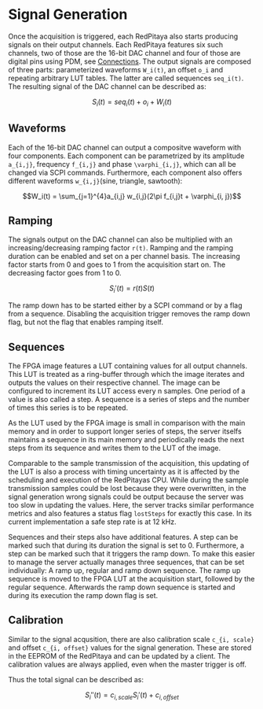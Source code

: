 # Signal Generation
Once the acquisition is triggered, each RedPitaya also starts producing signals on their output channels. Each RedPitaya features six such channels, two of those are the 16-bit DAC channel and four of those are digital pins using PDM, see [Connections](connections.md). The output signals are composed of three parts: parameterized waveforms ``W_i(t)``, an offset ``o_i`` and repeating arbitrary LUT tables. The latter are called sequences ``seq_i(t)``. The resulting signal of the DAC channel can be described as: 

```math
S_i(t) = seq_i(t) + o_i + W_i(t)
```
## Waveforms
Each of the 16-bit DAC channel can output a compositve waveform with four components. Each component can be parametrized by its amplitude ``a_{i,j}``, frequency ``f_{i,j}`` and phase ``\varphi_{i,j}``, which can all be changed via SCPI commands. Furthermore, each component also offers different waveforms ``w_{i,j}``(sine, triangle, sawtooth):
```math
W_i(t) = \sum_{j=1}^{4}a_{i,j} w_{i,j}(2\pi f_{i,j}t + \varphi_{i, j})
```
## Ramping
The signals output on the DAC channel can also be multiplied with an increasing/decreasing ramping factor ``r(t)``. Ramping and the ramping duration can be enabled and set on a per channel basis. The increasing factor starts from 0 and goes to 1 from the acquisition start on. The decreasing factor goes from 1 to 0.

```math
S_i'(t) = r(t)S(t)
```

The ramp down has to be started either by a SCPI command or by a flag from a sequence. Disabling the acquisition trigger removes the ramp down flag, but not the flag that enables ramping itself.

## Sequences
The FPGA image features a LUT containing values for all output channels. This LUT is treated as a ring-buffer through which the image iterates and outputs the values on their respective channel. The image can be configured to increment its LUT access every n samples. One period of a value is also called a step. A sequence is a series of steps and the number of times this series is to be repeated.

As the LUT used by the FPGA image is small in comparison with the main memory and in order to support longer series of steps, the server itselfs maintains a sequence in its main memory and periodically reads the next steps from its sequence and writes them to the LUT of the image.

Comparable to the sample transmission of the acquisition, this updating of the LUT is also a process with timing uncertainty as it is affected by the scheduling and execution of the RedPitayas CPU. While during the sample transmission samples could be lost because they were overwritten, in the signal generation wrong signals could be output because the server was too slow in updating the values. Here, the server tracks similar performance metrics and also features a status flag `lostSteps` for exactly this case. In its current implementation a safe step rate is at 12 kHz.

Sequences and their steps also have additional features. A step can be marked such that during its duration the signal is set to 0. Furthermore, a step can be marked such that it triggers the ramp down. To make this easier to manage the server actually manages three sequences, that can be set individually: A ramp up, regular and ramp down sequence. The ramp up sequence is moved to the FPGA LUT at the acquisition start, followed by the regular sequence. Afterwards the ramp down sequence is started and during its execution the ramp down flag is set.

## Calibration
Similar to the signal acqusition, there are also calibration scale ``c_{i, scale}`` and offset ``c_{i, offset}`` values  for the signal generation. These are stored in the EEPROM of the RedPitaya and can be updated by a client. The calibration values are always applied, even when the master trigger is off.

Thus the total signal can be described as:
```math
S_i''(t) = c_{i, scale} S_i'(t) + c_{i, offset}
```